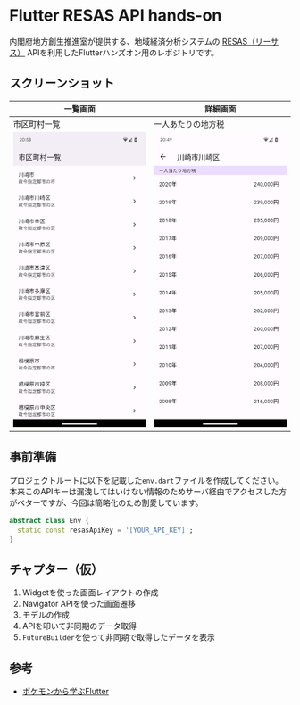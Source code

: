 # Flutter RESAS API hands-on

内閣府地方創生推進室が提供する、地域経済分析システムの [RESAS（リーサス）](https://resas.go.jp/#/13/13101) APIを利用したFlutterハンズオン用のレポジトリです。

## スクリーンショット

| 一覧画面 | 詳細画面 |
| --- | --- |
| 市区町村一覧 | 一人あたりの地方税 |
| ![](./screenshot/list.png) | ![](./screenshot/detail.png) |

## 事前準備

プロジェクトルートに以下を記載した`env.dart`ファイルを作成してください。
本来このAPIキーは漏洩してはいけない情報のためサーバ経由でアクセスした方がベターですが、今回は簡略化のため割愛しています。

```dart
abstract class Env {
  static const resasApiKey = '[YOUR_API_KEY]';
}

```

## チャプター（仮）

1. Widgetを使った画面レイアウトの作成
1. Navigator APIを使った画面遷移
1. モデルの作成
1. APIを叩いて非同期のデータ取得
1. `FutureBuilder`を使って非同期で取得したデータを表示

## 参考

- [ポケモンから学ぶFlutter](https://zenn.dev/sugitlab/books/flutter_poke_app_handson)
